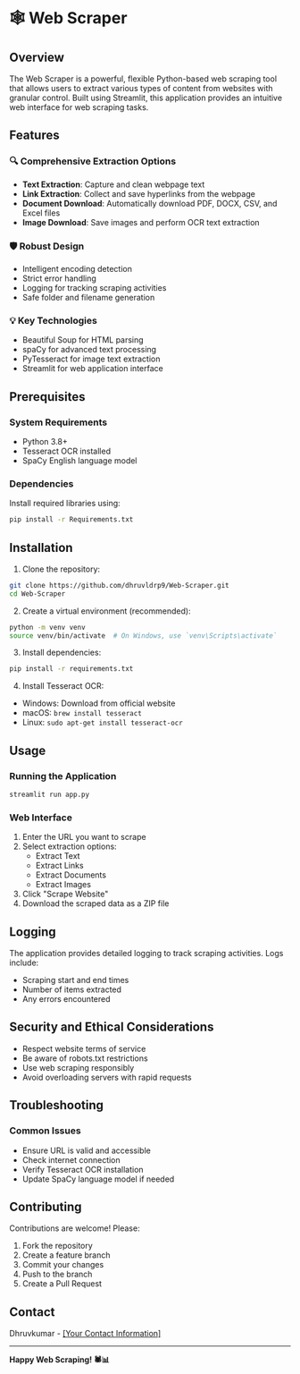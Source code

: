 # 🕸️ Web Scraper

## Overview

The Web Scraper is a powerful, flexible Python-based web scraping tool that allows users to extract various types of content from websites with granular control. Built using Streamlit, this application provides an intuitive web interface for web scraping tasks.

## Features

### 🔍 Comprehensive Extraction Options
- **Text Extraction**: Capture and clean webpage text
- **Link Extraction**: Collect and save hyperlinks from the webpage
- **Document Download**: Automatically download PDF, DOCX, CSV, and Excel files
- **Image Download**: Save images and perform OCR text extraction

### 🛡️ Robust Design
- Intelligent encoding detection
- Strict error handling
- Logging for tracking scraping activities
- Safe folder and filename generation

### 💡 Key Technologies
- Beautiful Soup for HTML parsing
- spaCy for advanced text processing
- PyTesseract for image text extraction
- Streamlit for web application interface

## Prerequisites

### System Requirements
- Python 3.8+
- Tesseract OCR installed
- SpaCy English language model

### Dependencies
Install required libraries using:
```bash
pip install -r Requirements.txt
```

## Installation

1. Clone the repository:
```bash
git clone https://github.com/dhruvldrp9/Web-Scraper.git
cd Web-Scraper
```

2. Create a virtual environment (recommended):
```bash
python -m venv venv
source venv/bin/activate  # On Windows, use `venv\Scripts\activate`
```

3. Install dependencies:
```bash
pip install -r requirements.txt
```

4. Install Tesseract OCR:
- Windows: Download from official website
- macOS: `brew install tesseract`
- Linux: `sudo apt-get install tesseract-ocr`

## Usage

### Running the Application
```bash
streamlit run app.py
```

### Web Interface
1. Enter the URL you want to scrape
2. Select extraction options:
   - Extract Text
   - Extract Links
   - Extract Documents
   - Extract Images
3. Click "Scrape Website"
4. Download the scraped data as a ZIP file

## Logging

The application provides detailed logging to track scraping activities. Logs include:
- Scraping start and end times
- Number of items extracted
- Any errors encountered

## Security and Ethical Considerations

- Respect website terms of service
- Be aware of robots.txt restrictions
- Use web scraping responsibly
- Avoid overloading servers with rapid requests

## Troubleshooting

### Common Issues
- Ensure URL is valid and accessible
- Check internet connection
- Verify Tesseract OCR installation
- Update SpaCy language model if needed

## Contributing

Contributions are welcome! Please:
1. Fork the repository
2. Create a feature branch
3. Commit your changes
4. Push to the branch
5. Create a Pull Request

## Contact

Dhruvkumar - [[Your Contact Information]](https://www.linkedin.com/in/dhruvp9/)

---

**Happy Web Scraping! 🕷️📊**
